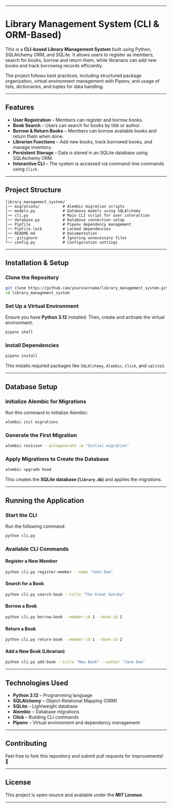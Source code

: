 
---

# Library Management System (CLI & ORM-Based)

This is a **CLI-based Library Management System** built using Python, SQLAlchemy ORM, and SQLite. It allows users to register as members, search for books, borrow and return them, while librarians can add new books and track borrowing records efficiently.  

The project follows best practices, including structured package organization, virtual environment management with Pipenv, and usage of lists, dictionaries, and tuples for data handling.

---

## Features

- **User Registration** – Members can register and borrow books.  
- **Book Search** – Users can search for books by title or author.  
- **Borrow & Return Books** – Members can borrow available books and return them when done.  
- **Librarian Functions** – Add new books, track borrowed books, and manage inventory.  
- **Persistent Storage** – Data is stored in an SQLite database using SQLAlchemy ORM.  
- **Interactive CLI** – The system is accessed via command-line commands using `Click`.  

---

## Project Structure  

```
library_management_system/
│── migrations/          # Alembic migration scripts
│── models.py            # Database models using SQLAlchemy
│── cli.py               # Main CLI script for user interaction
│── database.py          # Database connection setup
│── Pipfile              # Pipenv dependency management
│── Pipfile.lock         # Locked dependencies
│── README.md            # Documentation
│── .gitignore           # Ignoring unnecessary files
└── config.py            # Configuration settings
```

---

## Installation & Setup  

### Clone the Repository  

```sh
git clone https://github.com/yourusername/library_management_system.git
cd library_management_system
```

### Set Up a Virtual Environment  

Ensure you have **Python 3.12** installed. Then, create and activate the virtual environment:

```sh
pipenv shell
```

### Install Dependencies  

```sh
pipenv install
```

This installs required packages like `SQLAlchemy`, `Alembic`, `Click`, and `sqlite3`.

---

## Database Setup  

### Initialize Alembic for Migrations  

Run this command to initialize Alembic:

```sh
alembic init migrations
```

### Generate the First Migration  

```sh
alembic revision --autogenerate -m "Initial migration"
```

### Apply Migrations to Create the Database  

```sh
alembic upgrade head
```

This creates the **SQLite database (`library.db`)** and applies the migrations.

---

## Running the Application  

### Start the CLI  

Run the following command:

```sh
python cli.py
```

### Available CLI Commands  

#### Register a New Member  

```sh
python cli.py register-member --name "John Doe"
```

#### Search for a Book  

```sh
python cli.py search-book --title "The Great Gatsby"
```

#### Borrow a Book  

```sh
python cli.py borrow-book --member-id 1 --book-id 2
```

#### Return a Book  

```sh
python cli.py return-book --member-id 1 --book-id 2
```

#### Add a New Book (Librarian)  

```sh
python cli.py add-book --title "New Book" --author "Jane Doe"
```

---

## Technologies Used  

- **Python 3.12** – Programming language  
- **SQLAlchemy** – Object-Relational Mapping (ORM)  
- **SQLite** – Lightweight database  
- **Alembic** – Database migrations  
- **Click** – Building CLI commands  
- **Pipenv** – Virtual environment and dependency management  

---

## Contributing  

Feel free to fork this repository and submit pull requests for improvements! 🚀  

---

## License  

This project is open-source and available under the **MIT License**.

---
